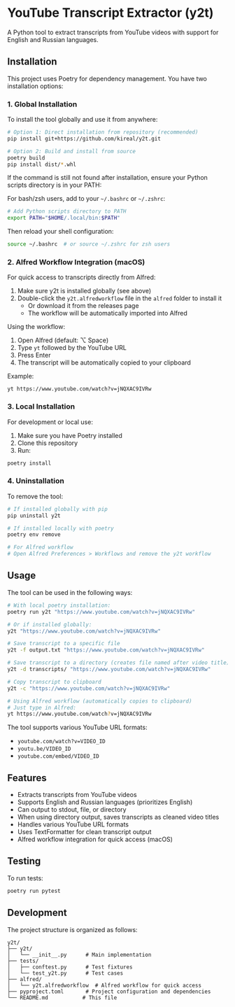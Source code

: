 # YouTube Transcript Extractor (y2t)

A Python tool to extract transcripts from YouTube videos with support for English and Russian languages.

## Installation

This project uses Poetry for dependency management. You have two installation options:

### 1. Global Installation

To install the tool globally and use it from anywhere:

```bash
# Option 1: Direct installation from repository (recommended)
pip install git+https://github.com/kireal/y2t.git

# Option 2: Build and install from source
poetry build
pip install dist/*.whl
```

If the command is still not found after installation, ensure your Python scripts directory is in your PATH:

For bash/zsh users, add to your `~/.bashrc` or `~/.zshrc`:

```bash
# Add Python scripts directory to PATH
export PATH="$HOME/.local/bin:$PATH"
```

Then reload your shell configuration:

```bash
source ~/.bashrc  # or source ~/.zshrc for zsh users
```

### 2. Alfred Workflow Integration (macOS)

For quick access to transcripts directly from Alfred:

1. Make sure y2t is installed globally (see above)
2. Double-click the `y2t.alfredworkflow` file in the `alfred` folder to install it
   - Or download it from the releases page
   - The workflow will be automatically imported into Alfred

Using the workflow:

1. Open Alfred (default: ⌥ Space)
2. Type `yt` followed by the YouTube URL
3. Press Enter
4. The transcript will be automatically copied to your clipboard

Example:

```alfred
yt https://www.youtube.com/watch?v=jNQXAC9IVRw
```

### 3. Local Installation

For development or local use:

1. Make sure you have Poetry installed
2. Clone this repository
3. Run:

```bash
poetry install
```

### 4. Uninstallation

To remove the tool:

```bash
# If installed globally with pip
pip uninstall y2t

# If installed locally with poetry
poetry env remove

# For Alfred workflow
# Open Alfred Preferences > Workflows and remove the y2t workflow
```

## Usage

The tool can be used in the following ways:

```bash
# With local poetry installation:
poetry run y2t "https://www.youtube.com/watch?v=jNQXAC9IVRw"

# Or if installed globally:
y2t "https://www.youtube.com/watch?v=jNQXAC9IVRw"

# Save transcript to a specific file
y2t -f output.txt "https://www.youtube.com/watch?v=jNQXAC9IVRw"

# Save transcript to a directory (creates file named after video title)
y2t -d transcripts/ "https://www.youtube.com/watch?v=jNQXAC9IVRw"

# Copy transcript to clipboard
y2t -c "https://www.youtube.com/watch?v=jNQXAC9IVRw"

# Using Alfred workflow (automatically copies to clipboard)
# Just type in Alfred:
yt https://www.youtube.com/watch?v=jNQXAC9IVRw
```

The tool supports various YouTube URL formats:

- `youtube.com/watch?v=VIDEO_ID`
- `youtu.be/VIDEO_ID`
- `youtube.com/embed/VIDEO_ID`

## Features

- Extracts transcripts from YouTube videos
- Supports English and Russian languages (prioritizes English)
- Can output to stdout, file, or directory
- When using directory output, saves transcripts as cleaned video titles
- Handles various YouTube URL formats
- Uses TextFormatter for clean transcript output
- Alfred workflow integration for quick access (macOS)

## Testing

To run tests:

```bash
poetry run pytest
```

## Development

The project structure is organized as follows:

```tree
y2t/
├── y2t/
│   └── __init__.py      # Main implementation
├── tests/
│   ├── conftest.py      # Test fixtures
│   └── test_y2t.py      # Test cases
├── alfred/
│   └── y2t.alfredworkflow  # Alfred workflow for quick access
├── pyproject.toml       # Project configuration and dependencies
└── README.md           # This file
```
